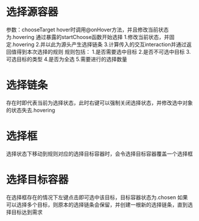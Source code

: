 # 选择源容器

参数：chooseTarget
hover时调用@onHover方法，并且修改当前状态为.hovering
通过暴露的startChoose函数开始选择
    1.修改当前状态，并固定.hovering
    2.并以此为源头产生选择链条
    3.计算传入的交互interaction并通过返回值得到本次选择的规则
        规则包括：
            1.是否需要选中目标
            2.是否不可选中目标
            3.可选目标的类型
            4.是否为全选
            5.需要进行的选择数量

# 选择链条

存在时即代表当前为选择状态，此时右键可以强制关闭选择状态，并修改选中对象的状态失去.hovering

# 选择框

选择状态下移动到规则对应的选择目标容器时，会令选择目标容器覆盖一个选择框

# 选择目标容器

在选择框存在的情况下左键点击即可选中该目标，目标容器状态为.chosen
如果可以选择多个目标，则原本的选择链条会保留，并创建一根新的选择链条，直到选择目标达到需求